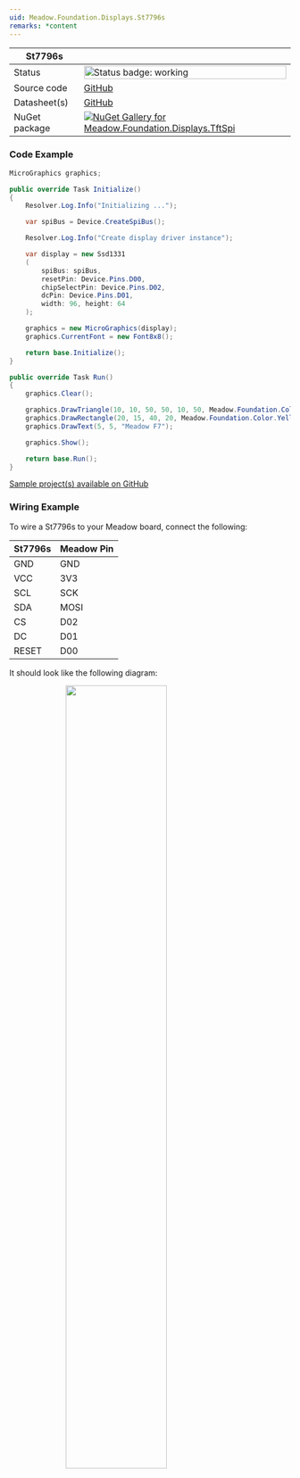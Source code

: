 ```yaml
---
uid: Meadow.Foundation.Displays.St7796s
remarks: *content
---
```


| St7796s | |
|--------|--------|
| Status | <img src="https://img.shields.io/badge/Working-brightgreen" style="width: auto; height: -webkit-fill-available;" alt="Status badge: working" /> |
| Source code | [GitHub](https://github.com/WildernessLabs/Meadow.Foundation/tree/main/Source/Meadow.Foundation.Peripherals/Displays.TftSpi) |
| Datasheet(s) | [GitHub](https://github.com/WildernessLabs/Meadow.Foundation/tree/main/Source/Meadow.Foundation.Peripherals/Displays.TftSpi/Datasheet) |
| NuGet package | <a href="https://www.nuget.org/packages/Meadow.Foundation.Displays.TftSpi/" target="_blank"><img src="https://img.shields.io/nuget/v/Meadow.Foundation.Displays.TftSpi.svg?label=Meadow.Foundation.Displays.TftSpi" alt="NuGet Gallery for Meadow.Foundation.Displays.TftSpi" /></a> |

### Code Example

```csharp
MicroGraphics graphics;

public override Task Initialize()
{
    Resolver.Log.Info("Initializing ...");

    var spiBus = Device.CreateSpiBus();

    Resolver.Log.Info("Create display driver instance");

    var display = new Ssd1331
    (
        spiBus: spiBus,
        resetPin: Device.Pins.D00,
        chipSelectPin: Device.Pins.D02,
        dcPin: Device.Pins.D01,
        width: 96, height: 64
    );

    graphics = new MicroGraphics(display);
    graphics.CurrentFont = new Font8x8();

    return base.Initialize();
}

public override Task Run()
{
    graphics.Clear();

    graphics.DrawTriangle(10, 10, 50, 50, 10, 50, Meadow.Foundation.Color.Red);
    graphics.DrawRectangle(20, 15, 40, 20, Meadow.Foundation.Color.Yellow, false);
    graphics.DrawText(5, 5, "Meadow F7");

    graphics.Show();

    return base.Run();
}

```

[Sample project(s) available on GitHub](https://github.com/WildernessLabs/Meadow.Foundation/tree/main/Source/Meadow.Foundation.Peripherals/Displays.TftSpi/Samples/St7796s_Sample)

### Wiring Example

 To wire a St7796s to your Meadow board, connect the following:

| St7796s | Meadow Pin |
|---------|------------|
| GND     | GND        |
| VCC     | 3V3        |
| SCL     | SCK        |
| SDA     | MOSI       |
| CS      | D02        |
| DC      | D01        |
| RESET   | D00        |

It should look like the following diagram:

<img src="../../API_Assets/Meadow.Foundation.Displays.Tft.St7796s/St7796s_Fritzing.png" 
    style="width: 60%; display: block; margin-left: auto; margin-right: auto;" />




